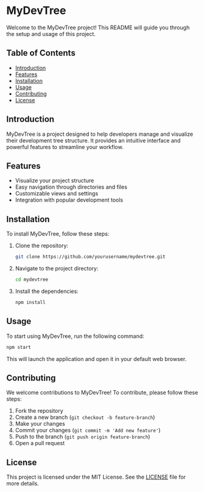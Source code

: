 # MyDevTree

Welcome to the MyDevTree project! This README will guide you through the setup and usage of this project.

## Table of Contents

- [Introduction](#introduction)
- [Features](#features)
- [Installation](#installation)
- [Usage](#usage)
- [Contributing](#contributing)
- [License](#license)

## Introduction

MyDevTree is a project designed to help developers manage and visualize their development tree structure. It provides an intuitive interface and powerful features to streamline your workflow.

## Features

- Visualize your project structure
- Easy navigation through directories and files
- Customizable views and settings
- Integration with popular development tools

## Installation

To install MyDevTree, follow these steps:

1. Clone the repository:
   ```bash
   git clone https://github.com/yourusername/mydevtree.git
   ```
2. Navigate to the project directory:
   ```bash
   cd mydevtree
   ```
3. Install the dependencies:
   ```bash
   npm install
   ```

## Usage

To start using MyDevTree, run the following command:

```bash
npm start
```

This will launch the application and open it in your default web browser.

## Contributing

We welcome contributions to MyDevTree! To contribute, please follow these steps:

1. Fork the repository
2. Create a new branch (`git checkout -b feature-branch`)
3. Make your changes
4. Commit your changes (`git commit -m 'Add new feature'`)
5. Push to the branch (`git push origin feature-branch`)
6. Open a pull request

## License

This project is licensed under the MIT License. See the [LICENSE](LICENSE) file for more details.
